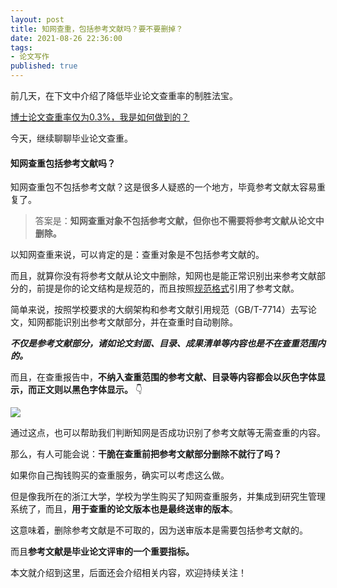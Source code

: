 ```yaml
---
layout: post
title: 知网查重，包括参考文献吗？要不要删掉？
date: 2021-08-26 22:36:00
tags: 
- 论文写作
published: true
---
```




前几天，在下文中介绍了降低毕业论文查重率的制胜法宝。

[博士论文查重率仅为0.3%，我是如何做到的？](https://mp.weixin.qq.com/s/WlUeU99UzMkT5-05pQjP-w)

今天，继续聊聊毕业论文查重。

#### 知网查重包括参考文献吗？

知网查重包不包括参考文献？这是很多人疑惑的一个地方，毕竟参考文献太容易重复了。

> 答案是：**知网查重对象不包括参考文献，但你也不需要将参考文献从论文中删除。**

以知网查重来说，可以肯定的是：查重对象是不包括参考文献的。

而且，就算你没有将参考文献从论文中删除，知网也是能正常识别出来参考文献部分的，前提是你的论文结构是规范的，而且按照[规范格式](https://m.lizhiweike.com/lecture2/20465115)引用了参考文献。

简单来说，按照学校要求的大纲架构和参考文献引用规范（GB/T-7714）去写论文，知网都能识别出参考文献部分，并在查重时自动剔除。

***不仅是参考文献部分，诸如论文封面、目录、成果清单等内容也是不在查重范围内的。***

而且，在查重报告中，**不纳入查重范围的参考文献、目录等内容都会以灰色字体显示，而正文则以黑色字体显示。** 👇

![](https://gitee.com/qnscholar/figurebed/raw/master/img/20210826162125.png)

通过这点，也可以帮助我们判断知网是否成功识别了参考文献等无需查重的内容。

那么，有人可能会说：**干脆在查重前把参考文献部分删除不就行了吗？**

如果你自己掏钱购买的查重服务，确实可以考虑这么做。

但是像我所在的浙江大学，学校为学生购买了知网查重服务，并集成到研究生管理系统了，而且，**用于查重的论文版本也是最终送审的版本**。

这意味着，删除参考文献是不可取的，因为送审版本是需要包括参考文献的。

而且**参考文献是毕业论文评审的一个重要指标。**

本文就介绍到这里，后面还会介绍相关内容，欢迎持续关注！